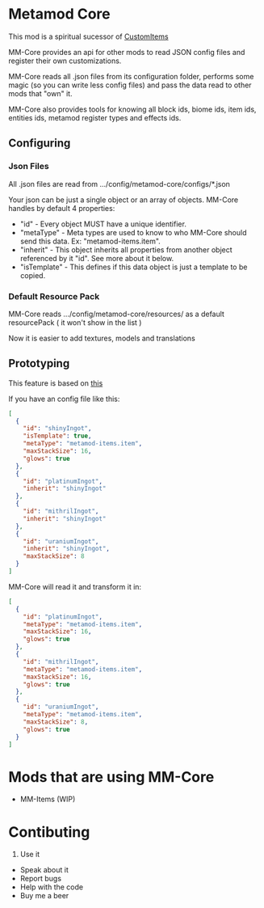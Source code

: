 # Metamod Core
This mod is a spiritual sucessor of [CustomItems](https://mods.curse.com/mc-mods/minecraft/224312-customitems)

MM-Core provides an api for other mods to read JSON config files and register their own customizations.

MM-Core reads all .json files from its configuration folder, performs some magic (so you can write less config files) and pass the data read to other mods that "own" it.

MM-Core also provides tools for knowing all block ids, biome ids, item ids, entities ids, metamod register types and effects ids.

## Configuring

### Json Files
All .json files are read from .../config/metamod-core/configs/*.json

Your json can be just a single object or an array of objects.
MM-Core handles by default 4 properties:

* "id" - Every object MUST have a unique identifier.
* "metaType" - Meta types are used to know to who MM-Core should send this data. Ex: "metamod-items.item".
* "inherit" - This object inherits all properties from another object referenced by it "id". See more about it below.
* "isTemplate" - This defines if this data object is just a template to be copied.

### Default Resource Pack
MM-Core reads .../config/metamod-core/resources/ as a default resourcePack ( it won't show in the list )

Now it is easier to add textures, models and translations

## Prototyping

This feature is based on [this](http://gameprogrammingpatterns.com/prototype.html#prototypes-for-data-modeling)

If you have an config file like this:

``` json
[
  {
    "id": "shinyIngot",
    "isTemplate": true,
    "metaType": "metamod-items.item",
    "maxStackSize": 16,
    "glows": true
  },
  {
    "id": "platinumIngot",
    "inherit": "shinyIngot"
  },
  {
    "id": "mithrilIngot",
    "inherit": "shinyIngot"
  },
  {
    "id": "uraniumIngot",
    "inherit": "shinyIngot",
    "maxStackSize": 8
  }
]
```

MM-Core will read it and transform it in:

``` json
[
  {
    "id": "platinumIngot",
    "metaType": "metamod-items.item",
    "maxStackSize": 16,
    "glows": true
  },
  {
    "id": "mithrilIngot",
    "metaType": "metamod-items.item",
    "maxStackSize": 16,
    "glows": true
  },
  {
    "id": "uraniumIngot",
    "metaType": "metamod-items.item",
    "maxStackSize": 8,
    "glows": true
  }
]
```

# Mods that are using MM-Core

* MM-Items (WIP)

# Contibuting

1. Use it
* Speak about it
* Report bugs
* Help with the code
* Buy me a beer
